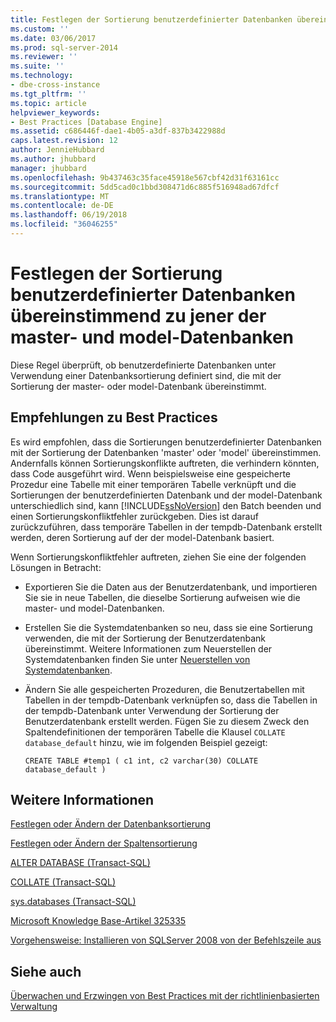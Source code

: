 ```yaml
---
title: Festlegen der Sortierung benutzerdefinierter Datenbanken übereinstimmend zu jener der Master- und model-Datenbanken | Microsoft Docs
ms.custom: ''
ms.date: 03/06/2017
ms.prod: sql-server-2014
ms.reviewer: ''
ms.suite: ''
ms.technology:
- dbe-cross-instance
ms.tgt_pltfrm: ''
ms.topic: article
helpviewer_keywords:
- Best Practices [Database Engine]
ms.assetid: c686446f-dae1-4b05-a3df-837b3422988d
caps.latest.revision: 12
author: JennieHubbard
ms.author: jhubbard
manager: jhubbard
ms.openlocfilehash: 9b437463c35face45918e567cbf42d31f63161cc
ms.sourcegitcommit: 5dd5cad0c1bbd308471d6c885f516948ad67dfcf
ms.translationtype: MT
ms.contentlocale: de-DE
ms.lasthandoff: 06/19/2018
ms.locfileid: "36046255"
---
```

# <a name="set-the-collation-of-user-defined-databases-to-match-those-of-the-master-and-model-databases"></a>Festlegen der Sortierung benutzerdefinierter Datenbanken übereinstimmend zu jener der master- und model-Datenbanken
  Diese Regel überprüft, ob benutzerdefinierte Datenbanken unter Verwendung einer Datenbanksortierung definiert sind, die mit der Sortierung der master- oder model-Datenbank übereinstimmt.  
  
## <a name="best-practices-recommendations"></a>Empfehlungen zu Best Practices  
 Es wird empfohlen, dass die Sortierungen benutzerdefinierter Datenbanken mit der Sortierung der Datenbanken 'master' oder 'model' übereinstimmen. Andernfalls können Sortierungskonflikte auftreten, die verhindern könnten, dass Code ausgeführt wird. Wenn beispielsweise eine gespeicherte Prozedur eine Tabelle mit einer temporären Tabelle verknüpft und die Sortierungen der benutzerdefinierten Datenbank und der model-Datenbank unterschiedlich sind, kann [!INCLUDE[ssNoVersion](../includes/ssnoversion-md.md)] den Batch beenden und einen Sortierungskonfliktfehler zurückgeben. Dies ist darauf zurückzuführen, dass temporäre Tabellen in der tempdb-Datenbank erstellt werden, deren Sortierung auf der der model-Datenbank basiert.  
  
 Wenn Sortierungskonfliktfehler auftreten, ziehen Sie eine der folgenden Lösungen in Betracht:  
  
-   Exportieren Sie die Daten aus der Benutzerdatenbank, und importieren Sie sie in neue Tabellen, die dieselbe Sortierung aufweisen wie die master- und model-Datenbanken.  
  
-   Erstellen Sie die Systemdatenbanken so neu, dass sie eine Sortierung verwenden, die mit der Sortierung der Benutzerdatenbank übereinstimmt. Weitere Informationen zum Neuerstellen der Systemdatenbanken finden Sie unter [Neuerstellen von Systemdatenbanken](../relational-databases/databases/system-databases.md).  
  
-   Ändern Sie alle gespeicherten Prozeduren, die Benutzertabellen mit Tabellen in der tempdb-Datenbank verknüpfen so, dass die Tabellen in der tempdb-Datenbank unter Verwendung der Sortierung der Benutzerdatenbank erstellt werden. Fügen Sie zu diesem Zweck den Spaltendefinitionen der temporären Tabelle die Klausel `COLLATE database_default` hinzu, wie im folgenden Beispiel gezeigt:  
  
    ```  
    CREATE TABLE #temp1 ( c1 int, c2 varchar(30) COLLATE database_default )  
    ```  
  
## <a name="for-more-information"></a>Weitere Informationen  
 [Festlegen oder Ändern der Datenbanksortierung](../relational-databases/collations/set-or-change-the-database-collation.md)  
  
 [Festlegen oder Ändern der Spaltensortierung](../relational-databases/collations/set-or-change-the-column-collation.md)  
  
 [ALTER DATABASE &#40;Transact-SQL&#41;](/sql/t-sql/statements/alter-database-transact-sql)  
  
 [COLLATE &#40;Transact-SQL&#41;](/sql/t-sql/statements/collations)  
  
 [sys.databases &#40;Transact-SQL&#41;](/sql/relational-databases/system-catalog-views/sys-databases-transact-sql)  
  
 [Microsoft Knowledge Base-Artikel 325335](http://go.microsoft.com/fwlink/?linkid=117751)  
  
 [Vorgehensweise: Installieren von SQLServer 2008 von der Befehlszeile aus](http://go.microsoft.com/fwlink/?LinkId=81585)  
  
## <a name="see-also"></a>Siehe auch  
 [Überwachen und Erzwingen von Best Practices mit der richtlinienbasierten Verwaltung](../relational-databases/policy-based-management/monitor-and-enforce-best-practices-by-using-policy-based-management.md)  
  
  
